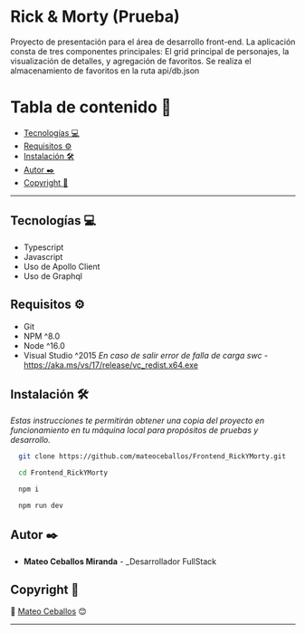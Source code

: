 
# Rick & Morty (Prueba) 

Proyecto de presentación para el área de desarrollo front-end.
La aplicación consta de tres componentes principales: El grid principal de personajes, la visualización de detalles,
y agregación de favoritos.
Se realiza el almacenamiento de favoritos en la ruta api/db.json


# Tabla de contenido 📌

- [Tecnologías 💻](##Tecnologías-💻)
- [Requisitos ⚙️](##Requisitos-⚙️)
- [Instalación 🛠️](##Instalación-🛠️)
- [Autor ✒️](##Autor-✒️)
- [Copyright 📝](##Copyright-📝)

---


## Tecnologías 💻 

- Typescript
- Javascript
- Uso de Apollo Client
- Uso de Graphql 

## Requisitos ⚙️ 

- Git
- NPM ^8.0 
- Node ^16.0 
- Visual Studio ^2015 _En caso de salir error de falla de carga swc_ - https://aka.ms/vs/17/release/vc_redist.x64.exe 



## Instalación 🛠️

_Estas instrucciones te permitirán obtener una copia del proyecto en funcionamiento en tu máquina local para propósitos de pruebas y desarrollo._

```bash
  git clone https://github.com/mateoceballos/Frontend_RickYMorty.git
```
```bash
  cd Frontend_RickYMorty
```
```bash
  npm i
```
```bash
  npm run dev
```


## Autor ✒️

- **Mateo Ceballos Miranda** - _Desarrollador FullStack
## Copyright 📝

🍺 [Mateo Ceballos](https://github.com/mateoceballos) 😊

---


